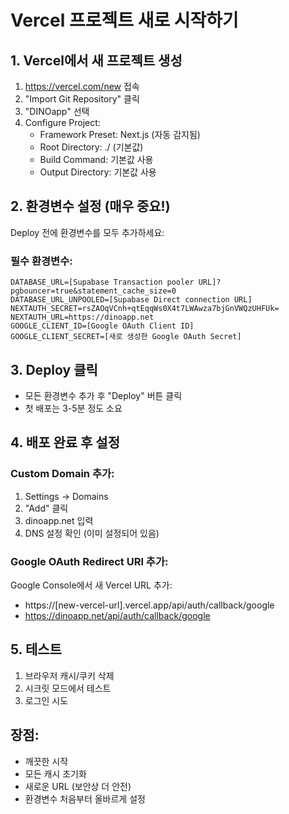 # Vercel 프로젝트 새로 시작하기

## 1. Vercel에서 새 프로젝트 생성

1. https://vercel.com/new 접속
2. "Import Git Repository" 클릭
3. "DINOapp" 선택
4. Configure Project:
   - Framework Preset: Next.js (자동 감지됨)
   - Root Directory: ./ (기본값)
   - Build Command: 기본값 사용
   - Output Directory: 기본값 사용

## 2. 환경변수 설정 (매우 중요!)

Deploy 전에 환경변수를 모두 추가하세요:

### 필수 환경변수:

```
DATABASE_URL=[Supabase Transaction pooler URL]?pgbouncer=true&statement_cache_size=0
DATABASE_URL_UNPOOLED=[Supabase Direct connection URL]
NEXTAUTH_SECRET=rsZAOqVCnh+qtEqqWs0X4t7LWAwza7bjGnVWQzUHFUk=
NEXTAUTH_URL=https://dinoapp.net
GOOGLE_CLIENT_ID=[Google OAuth Client ID]
GOOGLE_CLIENT_SECRET=[새로 생성한 Google OAuth Secret]
```

## 3. Deploy 클릭

- 모든 환경변수 추가 후 "Deploy" 버튼 클릭
- 첫 배포는 3-5분 정도 소요

## 4. 배포 완료 후 설정

### Custom Domain 추가:

1. Settings → Domains
2. "Add" 클릭
3. dinoapp.net 입력
4. DNS 설정 확인 (이미 설정되어 있음)

### Google OAuth Redirect URI 추가:

Google Console에서 새 Vercel URL 추가:

- https://[new-vercel-url].vercel.app/api/auth/callback/google
- https://dinoapp.net/api/auth/callback/google

## 5. 테스트

1. 브라우저 캐시/쿠키 삭제
2. 시크릿 모드에서 테스트
3. 로그인 시도

## 장점:

- 깨끗한 시작
- 모든 캐시 초기화
- 새로운 URL (보안상 더 안전)
- 환경변수 처음부터 올바르게 설정
